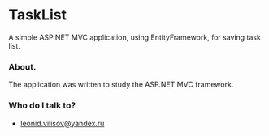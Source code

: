 # TaskList #

A simple ASP.NET MVC application, using EntityFramework, for saving task list.

### About. ###

The application was written to study the ASP.NET MVC framework. 

### Who do I talk to? ###

* leonid.vilisov@yandex.ru